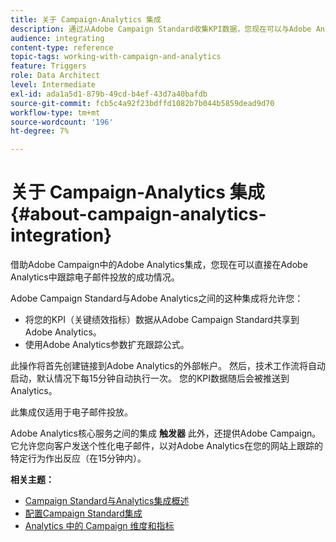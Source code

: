 ```yaml
---
title: 关于 Campaign-Analytics 集成
description: 通过从Adobe Campaign Standard收集KPI数据，您现在可以与Adobe Analytics共享促销活动数据，以从Adobe Campaign衡量电子邮件营销量度。
audience: integrating
content-type: reference
topic-tags: working-with-campaign-and-analytics
feature: Triggers
role: Data Architect
level: Intermediate
exl-id: ada1a5d1-879b-49cd-b4ef-43d7a40bafdb
source-git-commit: fcb5c4a92f23bdffd1082b7b044b5859dead9d70
workflow-type: tm+mt
source-wordcount: '196'
ht-degree: 7%

---
```


# 关于 Campaign-Analytics 集成{#about-campaign-analytics-integration}

借助Adobe Campaign中的Adobe Analytics集成，您现在可以直接在Adobe Analytics中跟踪电子邮件投放的成功情况。

Adobe Campaign Standard与Adobe Analytics之间的这种集成将允许您：

* 将您的KPI（关键绩效指标）数据从Adobe Campaign Standard共享到Adobe Analytics。
* 使用Adobe Analytics参数扩充跟踪公式。

此操作将首先创建链接到Adobe Analytics的外部帐户。 然后，技术工作流将自动启动，默认情况下每15分钟自动执行一次。 您的KPI数据随后会被推送到Analytics。

此集成仅适用于电子邮件投放。

Adobe Analytics核心服务之间的集成 **触发器** 此外，还提供Adobe Campaign。 它允许您向客户发送个性化电子邮件，以对Adobe Analytics在您的网站上跟踪的特定行为作出反应（在15分钟内）。

**相关主题：**

* [Campaign Standard与Analytics集成概述](https://experienceleague.adobe.com/docs/analytics/integration/adobe-campaign.html)
* [配置Campaign Standard集成](https://experienceleague.adobe.com/docs/campaign-standard/using/integrating-with-adobe-cloud/working-with-campaign-and-analytics/configure-campaign-analytics-integration.html)
* [Analytics 中的 Campaign 维度和指标](../../integrating/using/campaign-dimensions-and-metrics-in-analytics.md)
